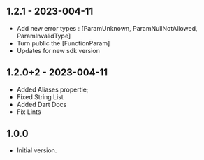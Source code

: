 ## 1.2.1 - 2023-004-11

- Add new error types :
  [ParamUnknown, ParamNullNotAllowed, ParamInvalidType]
- Turn public the [FunctionParam]
- Updates for new sdk version

## 1.2.0+2 - 2023-004-11

- Added Aliases propertie;
- Fixed String List
- Added Dart Docs
- Fix Lints

## 1.0.0

- Initial version.
